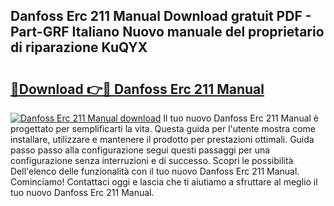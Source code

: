 ## Danfoss Erc 211 Manual Download gratuit PDF - Part-GRF Italiano Nuovo manuale del proprietario di riparazione KuQYX

# <h2><a href="http://dfavcjv.blite.top/?on=Danfoss+Erc+211+Manual">🔗Download 👉🔴 Danfoss Erc 211 Manual</a></h2>

[![Danfoss Erc 211 Manual download](https://i.imgur.com/lujVjoI.png)](http://dfavcjv.blite.top/?on=Danfoss+Erc+211+Manual)
Il tuo nuovo Danfoss Erc 211 Manual è progettato per semplificarti la vita. Questa guida per l'utente mostra come installare, utilizzare e mantenere il prodotto per prestazioni ottimali. Guida passo passo alla configurazione segui questi passaggi per una configurazione senza interruzioni e di successo. Scopri le possibilità Dell'elenco delle funzionalità con il tuo nuovo Danfoss Erc 211 Manual. Cominciamo! Contattaci oggi e lascia che ti aiutiamo a sfruttare al meglio il tuo nuovo Danfoss Erc 211 Manual.
